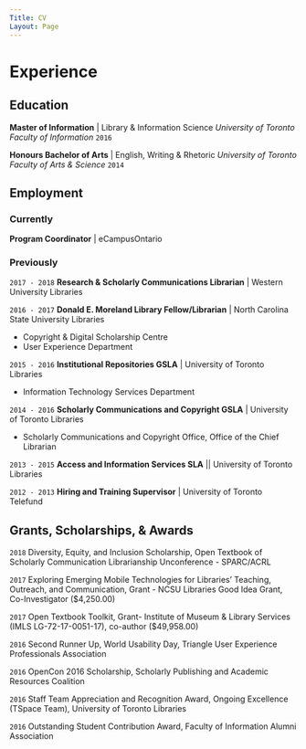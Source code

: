 ```yaml
---
Title: CV
Layout: Page
---
```

# Experience
## Education
**Master of Information** | Library & Information Science *University of Toronto Faculty of Information* `2016`

**Honours Bachelor of Arts** | English, Writing & Rhetoric *University of Toronto Faculty of Arts & Science* `2014` 

## Employment
### Currently
**Program Coordinator** | eCampusOntario

### Previously
`2017 - 2018` **Research & Scholarly Communications Librarian** | Western University Libraries

`2016 - 2017` **Donald E. Moreland Library Fellow/Librarian** | North Carolina State University Libraries
* Copyright & Digital Scholarship Centre
* User Experience Department

`2015 - 2016` **Institutional Repositories GSLA** | University of Toronto Libraries
* Information Technology Services Department

`2014 - 2016` **Scholarly Communications and Copyright GSLA** | University of Toronto Libraries
* Scholarly Communications and Copyright Office, Office of the Chief Librarian

`2013 - 2015` **Access and Information Services SLA** || University of Toronto Libraries

`2012 - 2013` **Hiring and Training Supervisor** | University of Toronto Telefund

## Grants, Scholarships, & Awards
`2018` Diversity, Equity, and Inclusion Scholarship, Open Textbook of Scholarly Communication Librarianship Unconference - SPARC/ACRL

`2017` Exploring Emerging Mobile Technologies for Libraries’ Teaching, Outreach, and Communication, Grant - NCSU Libraries Good Idea Grant, Co-Investigator ($4,250.00)

`2017` Open Textbook Toolkit, Grant- Institute of Museum & Library Services (IMLS LG-72-17-0051-17), co-author ($49,958.00)

`2016` Second Runner Up, World Usability Day, Triangle User Experience Professionals Association 

`2016` OpenCon 2016 Scholarship, Scholarly Publishing and Academic Resources Coalition

`2016` Staff Team Appreciation and Recognition Award, Ongoing Excellence (TSpace Team), University of Toronto Libraries

`2016` Outstanding Student Contribution Award, Faculty of Information Alumni Association
